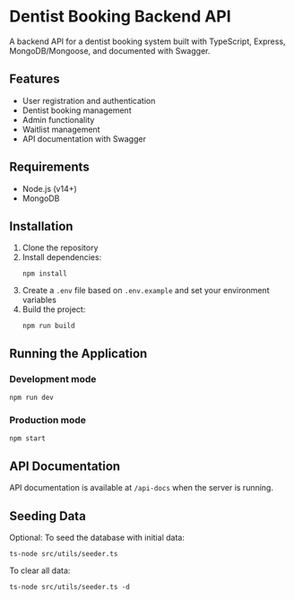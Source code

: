 # Dentist Booking Backend API

A backend API for a dentist booking system built with TypeScript, Express, MongoDB/Mongoose, and documented with Swagger.

## Features

- User registration and authentication
- Dentist booking management
- Admin functionality
- Waitlist management
- API documentation with Swagger

## Requirements

- Node.js (v14+)
- MongoDB

## Installation

1. Clone the repository
2. Install dependencies:
   ```
   npm install
   ```
3. Create a `.env` file based on `.env.example` and set your environment variables
4. Build the project:
   ```
   npm run build
   ```

## Running the Application

### Development mode
```
npm run dev
```

### Production mode
```
npm start
```

## API Documentation

API documentation is available at `/api-docs` when the server is running.

## Seeding Data

Optional: To seed the database with initial data:
```
ts-node src/utils/seeder.ts
```

To clear all data:
```
ts-node src/utils/seeder.ts -d
```
